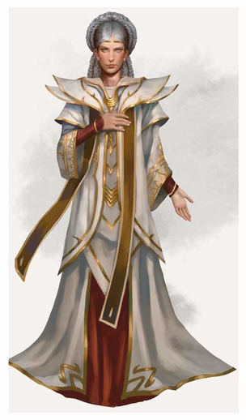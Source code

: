 <p><img src="images/NPC%20%26%20Monsters/Laeral_Silverhand.jpg" alt="" width="455" height="800"></p>